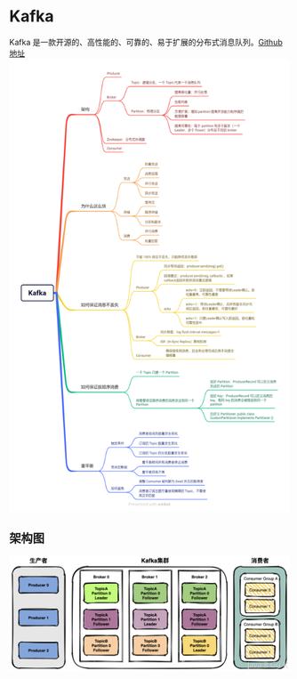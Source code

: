 # Kafka
Kafka 是一款开源的、高性能的、可靠的、易于扩展的分布式消息队列。[Github地址](https://github.com/apache/kafka)
![img](./images/Kafka.png)

## 架构图
![img](./images/architecture.png)
